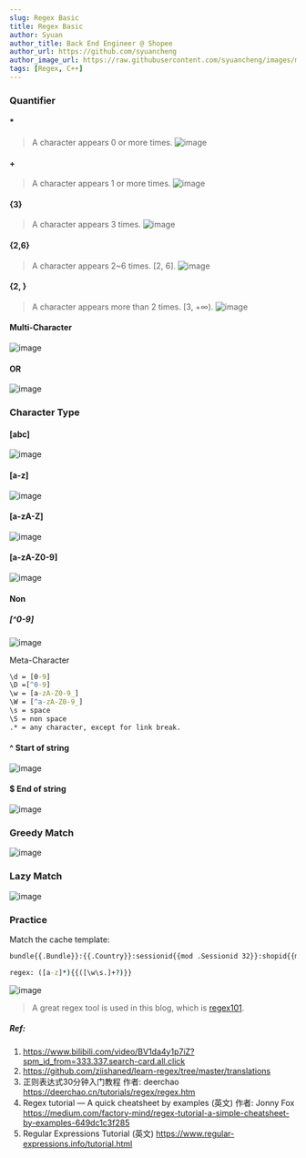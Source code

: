 ```yaml
---
slug: Regex Basic
title: Regex Basic
author: Syuan
author_title: Back End Engineer @ Shopee
author_url: https://github.com/syuancheng
author_image_url: https://raw.githubusercontent.com/syuancheng/images/master/.github/resource/profile_460x460.jpg
tags: [Regex, C++]
---
```


### Quantifier

#### *
> A character appears 0 or more times.
![image](../static/resource/regex1.png)

#### +
> A character appears 1 or more times.
![image](../static/resource/regex2.png)

#### {3}
> A character appears 3 times.
![image](../static/resource/regex3.png)

#### {2,6}
> A character appears 2~6 times. [2, 6].
![image](../static/resource/regex4.png)

#### {2, }
> A character appears more than 2 times. [3, +∞).
![image](../static/resource/regex5.png)

#### Multi-Character
![image](../static/resource/regex6.png)

#### OR
![image](../static/resource/regex7.png)


### Character Type
#### [abc]
![image](../static/resource/regex8.png)


#### [a-z]
![image](../static/resource/regex9.png)



#### [a-zA-Z]
![image](../static/resource/regex10.png)


#### [a-zA-Z0-9]
![image](../static/resource/regex11.png)



#### Non
##### [^0-9]
![image](../static/resource/regex12.png)

Meta-Character
```cmd
\d = [0-9]
\D =[^0-9]
\w = [a-zA-Z0-9_]
\W = [^a-zA-Z0-9_]
\s = space
\S = non space
.* = any character, except for link break.
```

#### ^ Start of string
![image](../static/resource/regex13.png)

#### $ End of string
![image](../static/resource/regex14.png)

### Greedy Match
![image](../static/resource/regex15.png)

### Lazy Match
![image](../static/resource/regex16.png)

### Practice
Match the cache template: 
```cmd
bundle{{.Bundle}}:{{.Country}}:sessionid{{mod .Sessionid 32}}:shopid{{mod .Shopid32}}:itemid{{.Itemid}}

regex: ([a-z]*){{([\w\s.]+?)}}
```
![image](../static/resource/regex16.png)

> A great regex tool is used in this blog, which is [regex101](https://regex101.com/). 

##### Ref: 
1. https://www.bilibili.com/video/BV1da4y1p7iZ?spm_id_from=333.337.search-card.all.click
2. https://github.com/ziishaned/learn-regex/tree/master/translations
3. 正则表达式30分钟入门教程 作者: deerchao https://deerchao.cn/tutorials/regex/regex.htm
4. Regex tutorial — A quick cheatsheet by examples (英文) 作者: Jonny Fox https://medium.com/factory-mind/regex-tutorial-a-simple-cheatsheet-by-examples-649dc1c3f285
5. Regular Expressions Tutorial (英文) https://www.regular-expressions.info/tutorial.html
